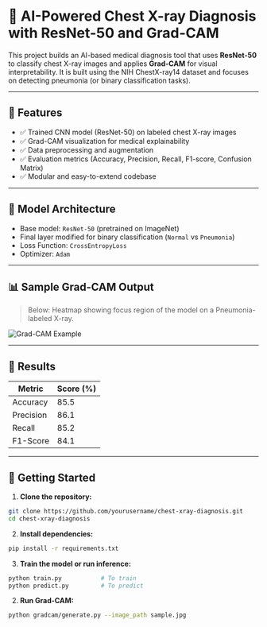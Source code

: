 # 🩻 AI-Powered Chest X-ray Diagnosis with ResNet-50 and Grad-CAM

This project builds an AI-based medical diagnosis tool that uses **ResNet-50** to classify chest X-ray images and applies **Grad-CAM** for visual interpretability. It is built using the NIH ChestX-ray14 dataset and focuses on detecting pneumonia (or binary classification tasks).

---

## 📌 Features

- ✅ Trained CNN model (ResNet-50) on labeled chest X-ray images
- ✅ Grad-CAM visualization for medical explainability
- ✅ Data preprocessing and augmentation
- ✅ Evaluation metrics (Accuracy, Precision, Recall, F1-score, Confusion Matrix)
- ✅ Modular and easy-to-extend codebase

---

## 🧠 Model Architecture

- Base model: `ResNet-50` (pretrained on ImageNet)
- Final layer modified for binary classification (`Normal` vs `Pneumonia`)
- Loss Function: `CrossEntropyLoss`
- Optimizer: `Adam`

---

## 📊 Sample Grad-CAM Output

> Below: Heatmap showing focus region of the model on a Pneumonia-labeled X-ray.

![Grad-CAM Example](assets/gradcam_sample.png)

---

## 🧪 Results

| Metric      | Score (%) |
|-------------|-----------|
| Accuracy    | 85.5      |
| Precision   | 86.1      |
| Recall      | 85.2      |
| F1-Score    | 84.1      |


---

## 🚀 Getting Started

1. **Clone the repository:**

```bash
git clone https://github.com/yourusername/chest-xray-diagnosis.git
cd chest-xray-diagnosis
```

2. **Install dependencies:**
```bash
pip install -r requirements.txt
```

3. **Train the model or run inference:**
```bash
python train.py           # To train
python predict.py         # To predict

```

2. **Run Grad-CAM:**
```bash
python gradcam/generate.py --image_path sample.jpg
```

















